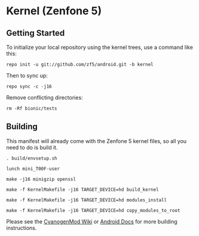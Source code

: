 Kernel (Zenfone 5)
==================

Getting Started
---------------

To initialize your local repository using the kernel trees, use a command like this:

    repo init -u git://github.com/zf5/android.git -b kernel

Then to sync up:

    repo sync -c -j16

Remove conflicting directories:

    rm -Rf bionic/tests

Building
--------

This manifest will already come with the Zenfone 5 kernel files,
so all you need to do is build it.

    . build/envsetup.sh

    lunch mini_T00F-user

    make -j16 minigzip openssl

    make -f KernelMakefile -j16 TARGET_DEVICE=hd build_kernel

    make -f KernelMakefile -j16 TARGET_DEVICE=hd modules_install

    make -f KernelMakefile -j16 TARGET_DEVICE=hd copy_modules_to_root

Please see the [CyanogenMod Wiki](http://wiki.cyanogenmod.org/) or [Android Docs](https://source.android.com/source/building.html) for more building instructions.
